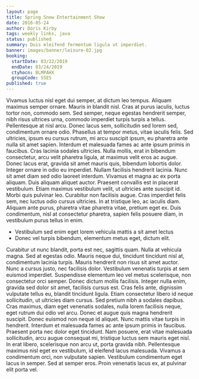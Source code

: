 ```yaml
---
layout: page
title: Spring Snow Entertainment Show
date: 2016-05-24
author: Doris Kirby
tags: weekly links, java
status: published
summary: Duis eleifend fermentum ligula ut imperdiet.
banner: images/banner/leisure-02.jpg
booking:
  startDate: 03/22/2019
  endDate: 03/24/2019
  ctyhocn: BLMPAHX
  groupCode: SSES
published: true
---
```

Vivamus luctus nisl eget dui semper, at dictum leo tempus. Aliquam maximus semper ornare. Mauris in blandit nisl. Cras at purus iaculis, luctus tortor non, commodo sem. Sed semper, neque egestas hendrerit semper, nibh risus ultrices urna, commodo imperdiet turpis turpis a tellus. Pellentesque at nisl arcu. Donec lacus sem, sollicitudin sed lorem sed, condimentum ornare odio. Phasellus at tempor metus, vitae iaculis felis. Sed ultricies, ipsum eu cursus rutrum, mi arcu suscipit ipsum, eu pharetra ante nulla sit amet sapien. Interdum et malesuada fames ac ante ipsum primis in faucibus. Cras lacinia sodales ultricies. Nulla mollis, erat in bibendum consectetur, arcu velit pharetra ligula, at maximus velit eros ac augue. Donec lacus erat, gravida sit amet mauris quis, bibendum lobortis dolor. Integer ornare in odio eu imperdiet. Nullam facilisis hendrerit lacinia. Nunc sit amet diam sed odio laoreet interdum.
Vivamus et magna ac ex porta aliquam. Duis aliquam aliquet auctor. Praesent convallis est in placerat vestibulum. Etiam maximus vestibulum velit, ut ultricies ante suscipit id. Morbi quis pulvinar leo. Curabitur non facilisis augue. Cras imperdiet felis sem, nec luctus odio cursus ultricies. In at tristique leo, ac iaculis diam. Aliquam ante purus, pharetra vitae pharetra vitae, pretium eget ex. Duis condimentum, nisl at consectetur pharetra, sapien felis posuere diam, in vestibulum purus tellus in enim.

* Vestibulum sed enim eget lorem vehicula mattis a sit amet lectus
* Donec vel turpis bibendum, elementum metus eget, dictum elit.

Curabitur ut nunc blandit, porta est nec, sagittis quam. Nulla at vehicula magna. Sed at egestas odio. Mauris neque dui, tincidunt tincidunt nisl at, condimentum lacinia turpis. Mauris hendrerit non risus sit amet auctor. Nunc a cursus justo, nec facilisis dolor. Vestibulum venenatis turpis at sem euismod imperdiet. Suspendisse elementum leo vel metus scelerisque, non consectetur orci semper. Donec dictum mollis facilisis. Integer nulla enim, gravida sed dolor sit amet, facilisis cursus est. Cras felis ante, dignissim vulputate tellus eu, blandit tincidunt ligula.
Etiam consectetur libero id neque sollicitudin, ut ultricies diam cursus. Sed pretium nibh a sodales dapibus. Cras maximus, diam eget venenatis sodales, nulla lorem facilisis neque, eget rutrum dui odio vel arcu. Donec et augue quis magna hendrerit suscipit. Donec euismod non neque id aliquet. Nunc mattis vitae turpis in hendrerit. Interdum et malesuada fames ac ante ipsum primis in faucibus. Praesent porta nec dolor eget tincidunt. Nam posuere, erat vitae malesuada sollicitudin, arcu augue consequat mi, tristique luctus sem mauris eget nisl. In erat libero, scelerisque non arcu ut, porta gravida nibh. Pellentesque maximus nisl eget ex vestibulum, id eleifend lacus malesuada. Vivamus a condimentum orci, non vulputate sapien. Vestibulum condimentum eget lacus in semper. Sed at semper eros. Proin venenatis lacus ex, at pulvinar elit porta vel.
